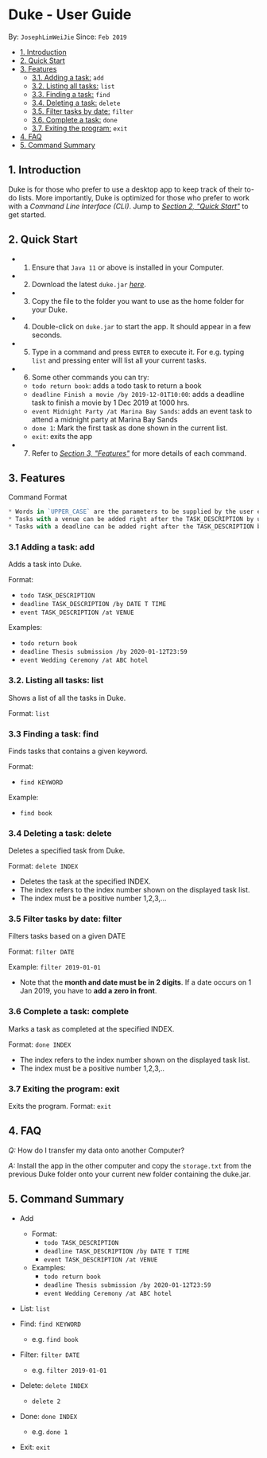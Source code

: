 
# Duke - User Guide
By: `JosephLimWeiJie` Since: `Feb 2019`


* [1. Introduction](#introduction)
* [2. Quick Start](#quick-start)
* [3. Features](#features)
    + [3.1. Adding a task:](#addtask) `add`
    + [3.2. Listing all tasks:](#list) `list`
    + [3.3. Finding a task:](#find) `find`
    + [3.4. Deleting a task:](#delete) `delete`
    + [3.5. Filter tasks by date:](#filter) `filter`
    + [3.6. Complete a task:](#complete) `done`
    + [3.7. Exiting the program:](#exit) `exit`
* [4. FAQ](#faq)
* [5. Command Summary](#command-summary)



<a name="introduction"></a>


##  1. Introduction

Duke is for those who prefer to use a desktop app to keep track of their to-do lists. More importantly, Duke is optimized for those who prefer to work with a *Command Line Interface (CLI)*. 
Jump to [_Section 2, "Quick Start"_](#quick-start) to get started.


<a name="quick-start"></a>

## 2. Quick Start

*   1. Ensure that `Java 11` or above is installed in your Computer.
*   2. Download the latest `duke.jar` [_here_](https://github.com/JosephLimWeiJie/duke/releases/download/v0.1.0/duke.jar).
*   3. Copy the file to the folder you want to use as the home folder for your Duke.
*   4. Double-click on `duke.jar` to start the app. It should appear in a few seconds.
*   5. Type in a command and press `ENTER` to execute it. For e.g. typing `list` and                         pressing enter will list all your current tasks.
*   6. Some other commands you can try:
    *  `todo return book`: adds a todo task to return a book
    *   `deadline Finish a movie /by 2019-12-01T10:00`: adds a deadline task to finish a movie by 1 Dec 2019 at 1000 hrs.
    *   `event Midnight Party /at Marina Bay Sands`: adds an event task to attend a midnight party at Marina Bay Sands
    *   `done 1`: Mark the first task as done shown in the current list.
    *   `exit`: exits the app
*   7. Refer to [_Section 3, "Features"_](#features) for more details of each command.

<a name="features"></a>

## 3. Features

Command Format

``` javascript
* Words in `UPPER_CASE` are the parameters to be supplied by the user e.g. in `todo TASK_DESCRIPTION`, TASK_DESCRIPTION is a parameter to specify a task's description
* Tasks with a venue can be added right after the TASK_DESCRIPTION by using /at e.g. in `event TASK_DESCRIPTION /at VENUE`
* Tasks with a deadline can be added right after the TASK_DESCRIPTION by using `/by` e.g. `deadline complete homework /by YYYY-MM-DDTHH:mm`. Note that you have to add 'T' between the date and the time.
```

<a name="addtask"></a>

### 3.1 Adding a task: add

Adds a task into Duke.

Format: 
* `todo TASK_DESCRIPTION`
* `deadline TASK_DESCRIPTION /by DATE T TIME`
* `event TASK_DESCRIPTION /at VENUE`

Examples:
* `todo return book`
* `deadline Thesis submission /by 2020-01-12T23:59`
* `event Wedding Ceremony /at ABC hotel`

<a name="list"></a>

### 3.2. Listing all tasks: list

Shows a list of all the tasks in Duke.

Format: `list`

<a name="find"></a>

### 3.3 Finding a task: find

Finds tasks that contains a given keyword.

Format:
* `find KEYWORD`

Example:
* `find book`

<a name="delete"></a>

### 3.4 Deleting a task: delete
Deletes a specified task from Duke.

Format: `delete INDEX`
* Deletes the task at the specified INDEX.
* The index refers to the index number shown on the displayed task list.
* The index must be a positive number 1,2,3,...

<a name="filter"></a>

### 3.5 Filter tasks by date: filter
Filters tasks based on a given DATE

Format: `filter DATE`

Example:
`filter 2019-01-01`
* Note that the **month and date must be in 2 digits**. If a date occurs on 1 Jan 2019,
you have to **add a zero in front**. 

<a name="complete"></a>

### 3.6 Complete a task: complete

Marks a task as completed at the specified INDEX.

Format: `done INDEX`
* The index refers to the index number shown on the displayed task list.
* The index must be a positive number 1,2,3,..

<a name="exit"></a>

### 3.7 Exiting the program: exit

Exits the program.
Format: `exit`


<a name="faq"></a>

## 4. FAQ

*Q:* How do I transfer my data onto another Computer?


*A:* Install the app in the other computer and copy the `storage.txt` from the previous Duke folder onto your current new folder containing the duke.jar.


<a name="command-summary"></a>

## 5. Command Summary
* Add 
    * Format: 
        * `todo TASK_DESCRIPTION`
        * `deadline TASK_DESCRIPTION /by DATE T TIME`
        * `event TASK_DESCRIPTION /at VENUE`
    * Examples:
        * `todo return book`
        * `deadline Thesis submission /by 2020-01-12T23:59`
        * `event Wedding Ceremony /at ABC hotel`
* List: `list`
* Find: `find KEYWORD`
    * e.g. `find book`
* Filter: `filter DATE`
    * e.g. `filter 2019-01-01`
* Delete: `delete INDEX`
    * `delete 2`
* Done: `done INDEX`
    * e.g. `done 1`
   
* Exit: `exit`

